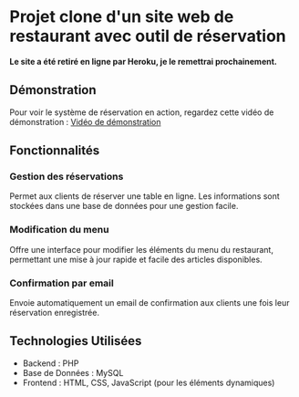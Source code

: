 # Projet clone d'un site web de restaurant avec outil de réservation

****Le site a été retiré en ligne par Heroku, je le remettrai prochainement.****

## Démonstration

Pour voir le système de réservation en action, regardez cette vidéo de démonstration : [Vidéo de démonstration](https://youtu.be/H0g-RFFdGAs)

## Fonctionnalités

### Gestion des réservations

Permet aux clients de réserver une table en ligne. Les informations sont stockées dans une base de données pour une gestion facile.

### Modification du menu

Offre une interface pour modifier les éléments du menu du restaurant, permettant une mise à jour rapide et facile des articles disponibles.

### Confirmation par email

Envoie automatiquement un email de confirmation aux clients une fois leur réservation enregistrée.

## Technologies Utilisées

- Backend : PHP
- Base de Données : MySQL
- Frontend : HTML, CSS, JavaScript (pour les éléments dynamiques)

